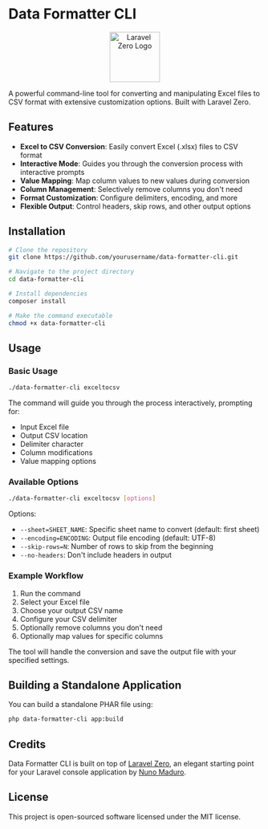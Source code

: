 # Data Formatter CLI

<p align="center">
    <img title="Data Formatter CLI" height="100" src="https://raw.githubusercontent.com/laravel-zero/docs/master/images/logo/laravel-zero-readme.png" alt="Laravel Zero Logo" />
</p>

A powerful command-line tool for converting and manipulating Excel files to CSV format with extensive customization options. Built with Laravel Zero.

## Features

- **Excel to CSV Conversion**: Easily convert Excel (.xlsx) files to CSV format
- **Interactive Mode**: Guides you through the conversion process with interactive prompts
- **Value Mapping**: Map column values to new values during conversion
- **Column Management**: Selectively remove columns you don't need
- **Format Customization**: Configure delimiters, encoding, and more
- **Flexible Output**: Control headers, skip rows, and other output options

## Installation

```bash
# Clone the repository
git clone https://github.com/yourusername/data-formatter-cli.git

# Navigate to the project directory
cd data-formatter-cli

# Install dependencies
composer install

# Make the command executable
chmod +x data-formatter-cli
```

## Usage

### Basic Usage

```bash
./data-formatter-cli exceltocsv
```

The command will guide you through the process interactively, prompting for:
- Input Excel file
- Output CSV location
- Delimiter character
- Column modifications
- Value mapping options

### Available Options

```bash
./data-formatter-cli exceltocsv [options]
```

Options:
- `--sheet=SHEET_NAME`: Specific sheet name to convert (default: first sheet)
- `--encoding=ENCODING`: Output file encoding (default: UTF-8)
- `--skip-rows=N`: Number of rows to skip from the beginning
- `--no-headers`: Don't include headers in output

### Example Workflow

1. Run the command
2. Select your Excel file
3. Choose your output CSV name
4. Configure your CSV delimiter
5. Optionally remove columns you don't need
6. Optionally map values for specific columns

The tool will handle the conversion and save the output file with your specified settings.

## Building a Standalone Application

You can build a standalone PHAR file using:

```bash
php data-formatter-cli app:build
```

## Credits

Data Formatter CLI is built on top of [Laravel Zero](https://laravel-zero.com), an elegant starting point for your Laravel console application by [Nuno Maduro](https://github.com/nunomaduro).

## License

This project is open-sourced software licensed under the MIT license.
